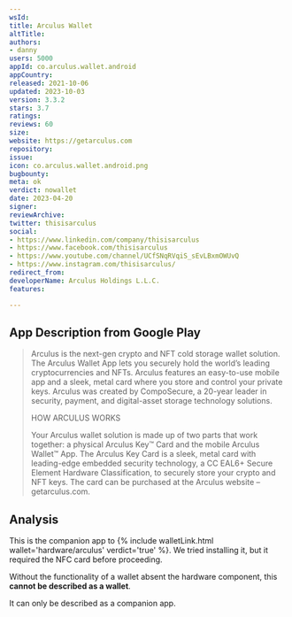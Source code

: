 ```yaml
---
wsId: 
title: Arculus Wallet
altTitle: 
authors:
- danny
users: 5000
appId: co.arculus.wallet.android
appCountry: 
released: 2021-10-06
updated: 2023-10-03
version: 3.3.2
stars: 3.7
ratings: 
reviews: 60
size: 
website: https://getarculus.com
repository: 
issue: 
icon: co.arculus.wallet.android.png
bugbounty: 
meta: ok
verdict: nowallet
date: 2023-04-20
signer: 
reviewArchive: 
twitter: thisisarculus
social:
- https://www.linkedin.com/company/thisisarculus
- https://www.facebook.com/thisisarculus
- https://www.youtube.com/channel/UCfSNqRVqiS_sEvLBxmOWUvQ
- https://www.instagram.com/thisisarculus/
redirect_from: 
developerName: Arculus Holdings L.L.C.
features: 

---
```


## App Description from Google Play 

> Arculus is the next-gen crypto and NFT cold storage wallet solution. The Arculus Wallet App lets you securely hold the world’s leading cryptocurrencies and NFTs. Arculus features an easy-to-use mobile app and a sleek, metal card where you store and control your private keys. Arculus was created by CompoSecure, a 20-year leader in security, payment, and digital-asset storage technology solutions.
>
> HOW ARCULUS WORKS
>
> Your Arculus wallet solution is made up of two parts that work together: a physical Arculus Key™ Card and the mobile Arculus Wallet™ App. The Arculus Key Card is a sleek, metal card with leading-edge embedded security technology, a CC EAL6+ Secure Element Hardware Classification, to securely store your crypto and NFT keys. The card can be purchased at the Arculus website – getarculus.com.

## Analysis 

This is the companion app to {% include walletLink.html wallet='hardware/arculus' verdict='true' %}. We tried installing it, but it required the NFC card before proceeding. 

Without the functionality of a wallet absent the hardware component, this **cannot be described as a wallet**. 

It can only be described as a companion app. 
